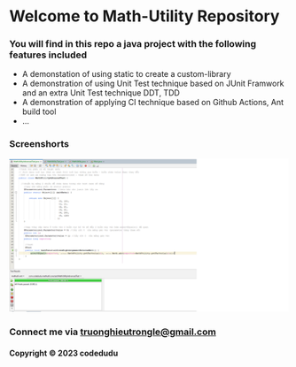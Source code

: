 # Welcome to Math-Utility Repository

### You will find in this repo a java project with the following features included

* A demonstation of using static to create a custom-library
* A demonstration of using Unit Test technique based on JUnit Framwork 
and an extra Unit Test technique DDT, TDD
* A demonstration of applying CI technique based on Github Actions, Ant build tool
* ...

### Screenshorts
![source code with JUnit](https://github.com/Code-dudu/mathutil-ant/blob/main/Screenshorts/source_code_with_JUnit.png)

### Connect me via truonghieutrongle@gmail.com
#### Copyright &#169; 2023 codedudu
